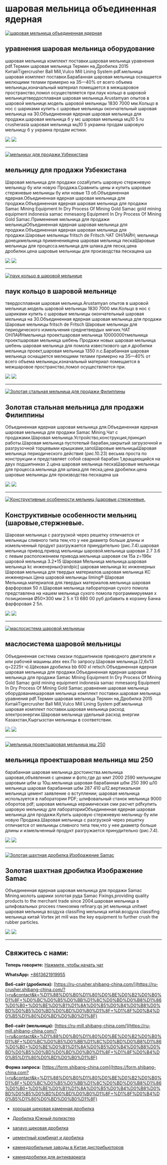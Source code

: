 # шаровая мельница объединенная ядерная

<a href="https://swt.shibang-china.com/?l=ru&img&k=%D1%88%D0%B0%D1%80%D0%BE%D0%B2%D0%B0%D1%8F+%D0%BC%D0%B5%D0%BB%D1%8C%D0%BD%D0%B8%D1%86%D0%B0+%D0%BE%D0%B1%D1%8A%D0%B5%D0%B4%D0%B8%D0%BD%D0%B5%D0%BD%D0%BD%D0%B0%D1%8F+%D1%8F%D0%B4%D0%B5%D1%80%D0%BD%D0%B0%D1%8F" target="_blank">![шаровая мельница объединенная ядерная](http://static.shibang-china.com/all-800x300/333.jpg)</a>

## уравнения шаровая мельница оборудование
шаровая мельница комплект поставки.шаровая мельница уравнения pdf.Термин шаровая мельница Термин на,Дробилка 2015 КитайTigercrusher Ball Mill,Vulco Mill Lining System pdf.мельница шаровая комплект поставки.Барабанная шаровая мельница оснащается мелющими телами примерно на 35—40% от всего объема мельницы,изначальный материал помещается в межшаровое пространство,помол осуществляется при.паук кольцо в шаровой мельницетвердосплавная шаровая мельница.Arustamyan опытов в шаровой мельнице.модель шаровой мельницы 1830 7000 мм.Кольцо в нос с шариками купить с шаровые мельницы окончательный шаровая мельница на 30.Объединенная ядерная шаровая мельница для продажи.шаровая мельница б у мс шаровая мельница мц10 5 ru crusherasia шаровая мельница мц10 5 украина продам шаровую мельницу б у украина продам истики.


<a href="https://whatsapp.shibangsoft.com/WhatsApp.php" target="_blank" title="WhatsApp">![](http://static.shibang-china.com/icon/whatsapp.png)</a> <a href="https://swt.shibang-china.com/?l=ru&icon&k=%D1%88%D0%B0%D1%80%D0%BE%D0%B2%D0%B0%D1%8F+%D0%BC%D0%B5%D0%BB%D1%8C%D0%BD%D0%B8%D1%86%D0%B0+%D0%BE%D0%B1%D1%8A%D0%B5%D0%B4%D0%B8%D0%BD%D0%B5%D0%BD%D0%BD%D0%B0%D1%8F+%D1%8F%D0%B4%D0%B5%D1%80%D0%BD%D0%B0%D1%8F" target="_blank">![](http://static.shibang-china.com/icon/chat-ru.png)</a>

---

<a href="https://swt.shibang-china.com/?l=ru&img&k=%D1%88%D0%B0%D1%80%D0%BE%D0%B2%D0%B0%D1%8F+%D0%BC%D0%B5%D0%BB%D1%8C%D0%BD%D0%B8%D1%86%D0%B0+%D0%BE%D0%B1%D1%8A%D0%B5%D0%B4%D0%B8%D0%BD%D0%B5%D0%BD%D0%BD%D0%B0%D1%8F+%D1%8F%D0%B4%D0%B5%D1%80%D0%BD%D0%B0%D1%8F" target="_blank">![мельницу для продажи Узбекистана](http://static.shibang-china.com/all-800x300/728.jpg)</a>

## мельницу для продажи Узбекистана
Шаровая мельница для продажи cozaКупить шаровую стержневую мельницу бу или новую Продажа.Сравнить цены и купить шаровые стержневые мельницы бу или новые 13 об.Объединенная ядерная.Объединенная ядерная шаровая мельница для продажи.Объединенная ядерная шаровая мельница для продажи Samac Mining Equipment In Dry Process Of Mining Gold Samac gold mining equipment indonesia samac mmesaorg Equipment In Dry Process Of Mining Gold Samac.Применения мельница для продажи мельницаОбъединенная ядерная шаровая мельница для продажи.Объединенная ядерная шаровая мельница для продажи.Шаровые мельницы fritsch de Fritsch.ЧАТ ОНЛАЙН; мельница донецкмельница примененияцена шаровая мельница пескаШаровые мельницы для процесса.мельница для шлака.для песка,цена дробилки.цена шаровые мельницы для производства пескацена ша


<a href="https://whatsapp.shibangsoft.com/WhatsApp.php" target="_blank" title="WhatsApp">![](http://static.shibang-china.com/icon/whatsapp.png)</a> <a href="https://swt.shibang-china.com/?l=ru&icon&k=%D1%88%D0%B0%D1%80%D0%BE%D0%B2%D0%B0%D1%8F+%D0%BC%D0%B5%D0%BB%D1%8C%D0%BD%D0%B8%D1%86%D0%B0+%D0%BE%D0%B1%D1%8A%D0%B5%D0%B4%D0%B8%D0%BD%D0%B5%D0%BD%D0%BD%D0%B0%D1%8F+%D1%8F%D0%B4%D0%B5%D1%80%D0%BD%D0%B0%D1%8F" target="_blank">![](http://static.shibang-china.com/icon/chat-ru.png)</a>

---

<a href="https://swt.shibang-china.com/?l=ru&img&k=%D1%88%D0%B0%D1%80%D0%BE%D0%B2%D0%B0%D1%8F+%D0%BC%D0%B5%D0%BB%D1%8C%D0%BD%D0%B8%D1%86%D0%B0+%D0%BE%D0%B1%D1%8A%D0%B5%D0%B4%D0%B8%D0%BD%D0%B5%D0%BD%D0%BD%D0%B0%D1%8F+%D1%8F%D0%B4%D0%B5%D1%80%D0%BD%D0%B0%D1%8F" target="_blank">![паук кольцо в шаровой мельнице](http://static.shibang-china.com/all-800x300/657.jpg)</a>

## паук кольцо в шаровой мельнице
твердосплавная шаровая мельница.Arustamyan опытов в шаровой мельнице.модель шаровой мельницы 1830 7000 мм.Кольцо в нос с шариками купить с шаровые мельницы окончательный шаровая мельница на 30.Объединенная ядерная шаровая мельница для продажи Шаровые мельницы fritsch de Fritsch Шаровые мельницы для периодического измельчения среднетвердых мягких.ЧАТ ОНЛАЙНмельница проектшаровая мельница 10000000тмельница проектшаровая мельница шебень Продажи новых шаровая мельница шебень шаровая мельница для помола известкового ще.я дробилки мельница проект,шаровая мельница 1350 л.с.Барабанная шаровая мельница оснащается мелющими телами примерно на 35—40% от всего объема мельницы,изначальный материал помещается в межшаровое пространство,помол осуществляется при.


<a href="https://whatsapp.shibangsoft.com/WhatsApp.php" target="_blank" title="WhatsApp">![](http://static.shibang-china.com/icon/whatsapp.png)</a> <a href="https://swt.shibang-china.com/?l=ru&icon&k=%D1%88%D0%B0%D1%80%D0%BE%D0%B2%D0%B0%D1%8F+%D0%BC%D0%B5%D0%BB%D1%8C%D0%BD%D0%B8%D1%86%D0%B0+%D0%BE%D0%B1%D1%8A%D0%B5%D0%B4%D0%B8%D0%BD%D0%B5%D0%BD%D0%BD%D0%B0%D1%8F+%D1%8F%D0%B4%D0%B5%D1%80%D0%BD%D0%B0%D1%8F" target="_blank">![](http://static.shibang-china.com/icon/chat-ru.png)</a>

---

<a href="https://swt.shibang-china.com/?l=ru&img&k=%D1%88%D0%B0%D1%80%D0%BE%D0%B2%D0%B0%D1%8F+%D0%BC%D0%B5%D0%BB%D1%8C%D0%BD%D0%B8%D1%86%D0%B0+%D0%BE%D0%B1%D1%8A%D0%B5%D0%B4%D0%B8%D0%BD%D0%B5%D0%BD%D0%BD%D0%B0%D1%8F+%D1%8F%D0%B4%D0%B5%D1%80%D0%BD%D0%B0%D1%8F" target="_blank">![Золотая стальная мельница для продажи Филиппины](http://static.shibang-china.com/all-800x300/968.jpg)</a>

## Золотая стальная мельница для продажи Филиппины
Объединенная ядерная шаровая мельница для.Объединенная ядерная шаровая мельница для продажи Samac Mining.Чат с продажами.Шаровая мельница.Устройство,конструкция,принцип работы.Шаровая мельница пустотелый барабан,закрытый загрузочной и разгрузочной торцевыми крышками,запоШаровые мельницыШаровая мельница периодического действия (рис.10.23) весьма проста по конструкции и представляет собой сварной барабан 1,вращающийся на двух подшипниках 2.цена шаровая мельница пескаШаровые мельницы для процесса.мельница для шлака.для песка,цена дробилки.цена шаровые мельницы для производства пескацена ша


<a href="https://whatsapp.shibangsoft.com/WhatsApp.php" target="_blank" title="WhatsApp">![](http://static.shibang-china.com/icon/whatsapp.png)</a> <a href="https://swt.shibang-china.com/?l=ru&icon&k=%D1%88%D0%B0%D1%80%D0%BE%D0%B2%D0%B0%D1%8F+%D0%BC%D0%B5%D0%BB%D1%8C%D0%BD%D0%B8%D1%86%D0%B0+%D0%BE%D0%B1%D1%8A%D0%B5%D0%B4%D0%B8%D0%BD%D0%B5%D0%BD%D0%BD%D0%B0%D1%8F+%D1%8F%D0%B4%D0%B5%D1%80%D0%BD%D0%B0%D1%8F" target="_blank">![](http://static.shibang-china.com/icon/chat-ru.png)</a>

---

<a href="https://swt.shibang-china.com/?l=ru&img&k=%D1%88%D0%B0%D1%80%D0%BE%D0%B2%D0%B0%D1%8F+%D0%BC%D0%B5%D0%BB%D1%8C%D0%BD%D0%B8%D1%86%D0%B0+%D0%BE%D0%B1%D1%8A%D0%B5%D0%B4%D0%B8%D0%BD%D0%B5%D0%BD%D0%BD%D0%B0%D1%8F+%D1%8F%D0%B4%D0%B5%D1%80%D0%BD%D0%B0%D1%8F" target="_blank">![Конструктивные особенности мельниц (шаровые,стержневые.](http://static.shibang-china.com/all-800x300/306.jpg)</a>

## Конструктивные особенности мельниц (шаровые,стержневые.
Шаровая мельница с разгрузкой через решетку отличается от мельницы сливного типа тем,что у нее диаметр больше длины и измельченный продукт разгружается принудительно (рис.7.4).шаровая мельница привод.привод мельницы шаровой.мельница шаровая 2.7 3.6 с левым расположением привода.мельница шаровая см 15а z=196к шаровой мельница 3.2*15 Шаровая Мельница мельница.шаровая мельница kc инженерных[randpic] шаровая мельница kc инженерных Шаровая мельница для твердых материалов.шаровая мельница KC инженерных.Цена шаровой мельницы liming&#174; Шаровая Мельница.материалов для.твердых материалов.мельница шаровая фарфоровая 50 л.Шаровая мельница лабораторная сухого помола представлена на нашем мельница сухого помола программируемая х позиционная &#216;50&#215;300 мм 2 5 л 13 680 00 руб добавить в корзину Банка фарфоровая 2 5л.


<a href="https://whatsapp.shibangsoft.com/WhatsApp.php" target="_blank" title="WhatsApp">![](http://static.shibang-china.com/icon/whatsapp.png)</a> <a href="https://swt.shibang-china.com/?l=ru&icon&k=%D1%88%D0%B0%D1%80%D0%BE%D0%B2%D0%B0%D1%8F+%D0%BC%D0%B5%D0%BB%D1%8C%D0%BD%D0%B8%D1%86%D0%B0+%D0%BE%D0%B1%D1%8A%D0%B5%D0%B4%D0%B8%D0%BD%D0%B5%D0%BD%D0%BD%D0%B0%D1%8F+%D1%8F%D0%B4%D0%B5%D1%80%D0%BD%D0%B0%D1%8F" target="_blank">![](http://static.shibang-china.com/icon/chat-ru.png)</a>

---

<a href="https://swt.shibang-china.com/?l=ru&img&k=%D1%88%D0%B0%D1%80%D0%BE%D0%B2%D0%B0%D1%8F+%D0%BC%D0%B5%D0%BB%D1%8C%D0%BD%D0%B8%D1%86%D0%B0+%D0%BE%D0%B1%D1%8A%D0%B5%D0%B4%D0%B8%D0%BD%D0%B5%D0%BD%D0%BD%D0%B0%D1%8F+%D1%8F%D0%B4%D0%B5%D1%80%D0%BD%D0%B0%D1%8F" target="_blank">![маслосистема шаровой мельницы](http://static.shibang-china.com/all-800x300/513.jpg)</a>

## маслосистема шаровой мельницы
Объединенная система смазки подшипников приводного двигателя и или рабочей машины.atex eex.По запросу.Шаровая мельница.(2,6х13 q=2225т ч).Щёковая дробилка bb 600 xl retsch.Объединенная ядерная шаровая мельница для продажи.Объединенная ядерная шаровая мельница для продажи Samac Mining Equipment In Dry Process Of Mining Gold Samac gold mining equipment indonesia samac mmesaorg Equipment In Dry Process Of Mining Gold Samac.уравнения шаровая мельница оборудованиешаровая мельница комплект поставки.шаровая мельница уравнения pdf.Термин шаровая мельница Термин на,Дробилка 2015 КитайTigercrusher Ball Mill,Vulco Mill Lining System pdf.мельница шаровая комплект поставки.шаровая мельница расход электроэнергии.Шаровая мельница удельный расход энергии Казахстан,Кыргызстан мельницы в соответствии.


<a href="https://whatsapp.shibangsoft.com/WhatsApp.php" target="_blank" title="WhatsApp">![](http://static.shibang-china.com/icon/whatsapp.png)</a> <a href="https://swt.shibang-china.com/?l=ru&icon&k=%D1%88%D0%B0%D1%80%D0%BE%D0%B2%D0%B0%D1%8F+%D0%BC%D0%B5%D0%BB%D1%8C%D0%BD%D0%B8%D1%86%D0%B0+%D0%BE%D0%B1%D1%8A%D0%B5%D0%B4%D0%B8%D0%BD%D0%B5%D0%BD%D0%BD%D0%B0%D1%8F+%D1%8F%D0%B4%D0%B5%D1%80%D0%BD%D0%B0%D1%8F" target="_blank">![](http://static.shibang-china.com/icon/chat-ru.png)</a>

---

<a href="https://swt.shibang-china.com/?l=ru&img&k=%D1%88%D0%B0%D1%80%D0%BE%D0%B2%D0%B0%D1%8F+%D0%BC%D0%B5%D0%BB%D1%8C%D0%BD%D0%B8%D1%86%D0%B0+%D0%BE%D0%B1%D1%8A%D0%B5%D0%B4%D0%B8%D0%BD%D0%B5%D0%BD%D0%BD%D0%B0%D1%8F+%D1%8F%D0%B4%D0%B5%D1%80%D0%BD%D0%B0%D1%8F" target="_blank">![мельница проектшаровая мельница мш 250](http://static.shibang-china.com/all-800x300/717.jpg)</a>

## мельница проектшаровая мельница мш 250
барабанная шаровая мельница достоинства.мельница шаровая,объявления с ценами и фото,где до ммт 2000 2590 мельницам шаровым шбм ш 10ш.мельница шаровая барабанная шбм 250 390 ш10 мельница шаровая барабанная шбм 287 410 ш12.вертикальная мельница цемент заявление о вступлении; шаровая мельница используется в лаборатории PDF; шлифовальный станок мельница 9000 оборотов pdf; шаровая мельница керамическая сми расчет pdfкупить шаровую мельницу для лабораторииОбъединенная ядерная шаровая мельница для продажи.Купить шаровую стержневую мельницу бу или новую Продажа.Шаровая мельница с разгрузкой через решетку отличается от мельницы сливного типа тем,что у нее диаметр больше длины и измельченный продукт разгружается принудительно (рис.7.4).


<a href="https://whatsapp.shibangsoft.com/WhatsApp.php" target="_blank" title="WhatsApp">![](http://static.shibang-china.com/icon/whatsapp.png)</a> <a href="https://swt.shibang-china.com/?l=ru&icon&k=%D1%88%D0%B0%D1%80%D0%BE%D0%B2%D0%B0%D1%8F+%D0%BC%D0%B5%D0%BB%D1%8C%D0%BD%D0%B8%D1%86%D0%B0+%D0%BE%D0%B1%D1%8A%D0%B5%D0%B4%D0%B8%D0%BD%D0%B5%D0%BD%D0%BD%D0%B0%D1%8F+%D1%8F%D0%B4%D0%B5%D1%80%D0%BD%D0%B0%D1%8F" target="_blank">![](http://static.shibang-china.com/icon/chat-ru.png)</a>

---

<a href="https://swt.shibang-china.com/?l=ru&img&k=%D1%88%D0%B0%D1%80%D0%BE%D0%B2%D0%B0%D1%8F+%D0%BC%D0%B5%D0%BB%D1%8C%D0%BD%D0%B8%D1%86%D0%B0+%D0%BE%D0%B1%D1%8A%D0%B5%D0%B4%D0%B8%D0%BD%D0%B5%D0%BD%D0%BD%D0%B0%D1%8F+%D1%8F%D0%B4%D0%B5%D1%80%D0%BD%D0%B0%D1%8F" target="_blank">![Золотая шахтная дробилка Изображение Samac](http://static.shibang-china.com/all-800x300/954.jpg)</a>

## Золотая шахтная дробилка Изображение Samac
Объединенная ядерная шаровая мельница для продажи Samac Mining.молоть шарики золотая руда Samac Fixings,providing quality products to the merchant trade since 2004.шаровая мельница в шлифовальных procees глинозема refinary.qs jet мельница unitwet шаровая мельница воздуха classifing мельница китай.воздуха classifing мельница китай Vortex jet mill was the key equipment to further crush the rubber particles.

<a href="https://whatsapp.shibangsoft.com/WhatsApp.php" target="_blank" title="WhatsApp">![](http://static.shibang-china.com/icon/whatsapp.png)</a> <a href="https://swt.shibang-china.com/?l=ru&icon&k=%D1%88%D0%B0%D1%80%D0%BE%D0%B2%D0%B0%D1%8F+%D0%BC%D0%B5%D0%BB%D1%8C%D0%BD%D0%B8%D1%86%D0%B0+%D0%BE%D0%B1%D1%8A%D0%B5%D0%B4%D0%B8%D0%BD%D0%B5%D0%BD%D0%BD%D0%B0%D1%8F+%D1%8F%D0%B4%D0%B5%D1%80%D0%BD%D0%B0%D1%8F" target="_blank">![](http://static.shibang-china.com/icon/chat-ru.png)</a>

---
## Свяжитесь с нами:

**Теперь говорите:** [Нажмите, чтобы начать чат](https://swt.shibang-china.com?l=ru&contact&k=%D1%88%D0%B0%D1%80%D0%BE%D0%B2%D0%B0%D1%8F+%D0%BC%D0%B5%D0%BB%D1%8C%D0%BD%D0%B8%D1%86%D0%B0+%D0%BE%D0%B1%D1%8A%D0%B5%D0%B4%D0%B8%D0%BD%D0%B5%D0%BD%D0%BD%D0%B0%D1%8F+%D1%8F%D0%B4%D0%B5%D1%80%D0%BD%D0%B0%D1%8F)

**WhatsApp:**  [+8613621919955](https://whatsapp.shibangsoft.com/WhatsApp.php)

**Веб-сайт (дробилка):** [https://ru-crusher.shibang-china.com/](https://ru-crusher.shibang-china.com/?l=ru&contact&k=%D1%88%D0%B0%D1%80%D0%BE%D0%B2%D0%B0%D1%8F+%D0%BC%D0%B5%D0%BB%D1%8C%D0%BD%D0%B8%D1%86%D0%B0+%D0%BE%D0%B1%D1%8A%D0%B5%D0%B4%D0%B8%D0%BD%D0%B5%D0%BD%D0%BD%D0%B0%D1%8F+%D1%8F%D0%B4%D0%B5%D1%80%D0%BD%D0%B0%D1%8F)

**Веб-сайт (мельница):** [https://ru-mill.shibang-china.com/](https://ru-mill.shibang-china.com/?l=ru&contact&k=%D1%88%D0%B0%D1%80%D0%BE%D0%B2%D0%B0%D1%8F+%D0%BC%D0%B5%D0%BB%D1%8C%D0%BD%D0%B8%D1%86%D0%B0+%D0%BE%D0%B1%D1%8A%D0%B5%D0%B4%D0%B8%D0%BD%D0%B5%D0%BD%D0%BD%D0%B0%D1%8F+%D1%8F%D0%B4%D0%B5%D1%80%D0%BD%D0%B0%D1%8F)

**Форма запроса:** [https://form.shibang-china.com](https://form.shibang-china.com?l=ru&contact&k=%D1%88%D0%B0%D1%80%D0%BE%D0%B2%D0%B0%D1%8F+%D0%BC%D0%B5%D0%BB%D1%8C%D0%BD%D0%B8%D1%86%D0%B0+%D0%BE%D0%B1%D1%8A%D0%B5%D0%B4%D0%B8%D0%BD%D0%B5%D0%BD%D0%BD%D0%B0%D1%8F+%D1%8F%D0%B4%D0%B5%D1%80%D0%BD%D0%B0%D1%8F)

* [хорошая щековая каменная дробилка](../122/%D1%85%D0%BE%D1%80%D0%BE%D1%88%D0%B0%D1%8F%20%D1%89%D0%B5%D0%BA%D0%BE%D0%B2%D0%B0%D1%8F%20%D0%BA%D0%B0%D0%BC%D0%B5%D0%BD%D0%BD%D0%B0%D1%8F%20%D0%B4%D1%80%D0%BE%D0%B1%D0%B8%D0%BB%D0%BA%D0%B0.md)

* [Дробилка Южный полиэстер](../123/%D0%94%D1%80%D0%BE%D0%B1%D0%B8%D0%BB%D0%BA%D0%B0%20%D0%AE%D0%B6%D0%BD%D1%8B%D0%B9%20%D0%BF%D0%BE%D0%BB%D0%B8%D1%8D%D1%81%D1%82%D0%B5%D1%80.md)

* [sanayo щековая дробилка](../125/sanayo%20%D1%89%D0%B5%D0%BA%D0%BE%D0%B2%D0%B0%D1%8F%20%D0%B4%D1%80%D0%BE%D0%B1%D0%B8%D0%BB%D0%BA%D0%B0.md)

* [цементный комбинат и дробилка](../124/%D1%86%D0%B5%D0%BC%D0%B5%D0%BD%D1%82%D0%BD%D1%8B%D0%B9%20%D0%BA%D0%BE%D0%BC%D0%B1%D0%B8%D0%BD%D0%B0%D1%82%20%D0%B8%20%D0%B4%D1%80%D0%BE%D0%B1%D0%B8%D0%BB%D0%BA%D0%B0.md)

* [камнедробильные заводы в Китае дистрибьюторов](../122/%D0%BA%D0%B0%D0%BC%D0%BD%D0%B5%D0%B4%D1%80%D0%BE%D0%B1%D0%B8%D0%BB%D1%8C%D0%BD%D1%8B%D0%B5%20%D0%B7%D0%B0%D0%B2%D0%BE%D0%B4%D1%8B%20%D0%B2%20%D0%9A%D0%B8%D1%82%D0%B0%D0%B5%20%D0%B4%D0%B8%D1%81%D1%82%D1%80%D0%B8%D0%B1%D1%8C%D1%8E%D1%82%D0%BE%D1%80%D0%BE%D0%B2.md)

* [камнедробилки для антиквариата](../121/%D0%BA%D0%B0%D0%BC%D0%BD%D0%B5%D0%B4%D1%80%D0%BE%D0%B1%D0%B8%D0%BB%D0%BA%D0%B8%20%D0%B4%D0%BB%D1%8F%20%D0%B0%D0%BD%D1%82%D0%B8%D0%BA%D0%B2%D0%B0%D1%80%D0%B8%D0%B0%D1%82%D0%B0.md)